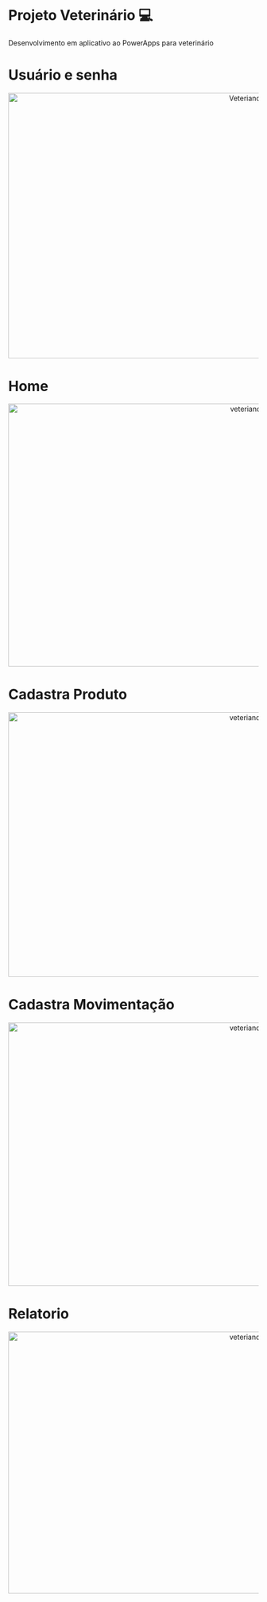 # Projeto Veterinário 💻

<p>Desenvolvimento em aplicativo ao PowerApps para veterinário<p>

# Usuário e senha 

<div align="center">
<img src="https://i.ibb.co/7yFVT31/Veteriano10.png" alt="Veteriano10" width="1161" height="651" data-is360="0" data-load="full" class="cursor-zoom-out" style="width: 950px; height: 532.687px; cursor: zoom-in; display: block;" data-zoom="zoom-class0">
</div>

# Home 

<div align="center"> 
<img src="https://i.ibb.co/Ksc45fs/veteriano11.png" alt="veteriano11" width="1157" height="642" data-is360="0" data-load="full" class="" style="width: 950px; height: 527.139px; cursor: zoom-in; display: block;" data-zoom="zoom-class1">
</div>

# Cadastra Produto

<div align="center"> 
<img src="https://i.ibb.co/bRqWfzk/veteriano12.png" alt="veteriano12" width="1155" height="646" data-is360="0" data-load="full" class="cursor-zoom-in" style="width: 950px; height: 531.342px; cursor: zoom-in; display: block;" data-zoom="zoom-class1">
</div>

# Cadastra Movimentação

<div align="center"> 
<img src="https://i.ibb.co/K9s6Km9/veteriano15.png" alt="veteriano15" width="1161" height="647" data-is360="0" data-load="full" class="cursor-zoom-in" style="width: 950px; height: 529.414px; cursor: zoom-in; display: block;" data-zoom="zoom-class1">
</div>

# Relatorio

<div align="center"> 
<img src="https://i.ibb.co/87z6cnQ/veteriano16.png" alt="veteriano16" width="1157" height="640" data-is360="0" data-load="full" class="" style="width: 950px; height: 525.497px; cursor: zoom-in; display: block;" data-zoom="zoom-class1">
</div>
